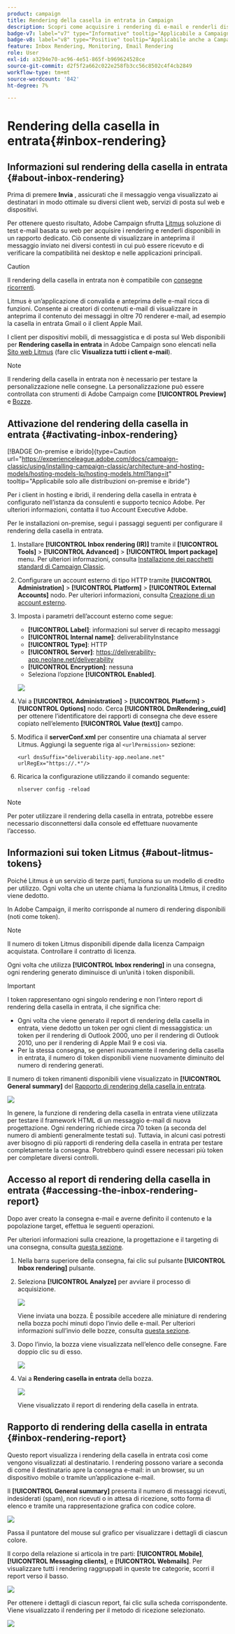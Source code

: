 ```yaml
---
product: campaign
title: Rendering della casella in entrata in Campaign
description: Scopri come acquisire i rendering di e-mail e renderli disponibili in un rapporto dedicato
badge-v7: label="v7" type="Informative" tooltip="Applicabile a Campaign Classic v7"
badge-v8: label="v8" type="Positive" tooltip="Applicabile anche a Campaign v8"
feature: Inbox Rendering, Monitoring, Email Rendering
role: User
exl-id: a3294e70-ac96-4e51-865f-b969624528ce
source-git-commit: d2f5f2a662c022e258fb3cc56c8502c4f4cb2849
workflow-type: tm+mt
source-wordcount: '842'
ht-degree: 7%

---
```


# Rendering della casella in entrata{#inbox-rendering}

## Informazioni sul rendering della casella in entrata {#about-inbox-rendering}

Prima di premere **Invia** , assicurati che il messaggio venga visualizzato ai destinatari in modo ottimale su diversi client web, servizi di posta sul web e dispositivi.

Per ottenere questo risultato, Adobe Campaign sfrutta [Litmus](https://litmus.com/email-testing) soluzione di test e-mail basata su web per acquisire i rendering e renderli disponibili in un rapporto dedicato. Ciò consente di visualizzare in anteprima il messaggio inviato nei diversi contesti in cui può essere ricevuto e di verificare la compatibilità nei desktop e nelle applicazioni principali.

>[!CAUTION]
>Il rendering della casella in entrata non è compatibile con [consegne ricorrenti](communication-channels.md#recurring-delivery).
>

Litmus è un’applicazione di convalida e anteprima delle e-mail ricca di funzioni. Consente ai creatori di contenuti e-mail di visualizzare in anteprima il contenuto dei messaggi in oltre 70 renderer e-mail, ad esempio la casella in entrata Gmail o il client Apple Mail.

I client per dispositivi mobili, di messaggistica e di posta sul Web disponibili per **Rendering casella in entrata** in Adobe Campaign sono elencati nella [Sito web Litmus](https://litmus.com/email-testing) (fare clic **Visualizza tutti i client e-mail**).

>[!NOTE]
>
>Il rendering della casella in entrata non è necessario per testare la personalizzazione nelle consegne. La personalizzazione può essere controllata con strumenti di Adobe Campaign come **[!UICONTROL Preview]** e [Bozze](steps-validating-the-delivery.md#sending-a-proof).

## Attivazione del rendering della casella in entrata {#activating-inbox-rendering}

[!BADGE On-premise e ibrido]{type=Caution url="https://experienceleague.adobe.com/docs/campaign-classic/using/installing-campaign-classic/architecture-and-hosting-models/hosting-models-lp/hosting-models.html?lang=it" tooltip="Applicabile solo alle distribuzioni on-premise e ibride"}

Per i client in hosting e ibridi, il rendering della casella in entrata è configurato nell’istanza da consulenti e supporto tecnico Adobe. Per ulteriori informazioni, contatta il tuo Account Executive Adobe.

Per le installazioni on-premise, segui i passaggi seguenti per configurare il rendering della casella in entrata.

1. Installare **[!UICONTROL Inbox rendering (IR)]** tramite il **[!UICONTROL Tools]** > **[!UICONTROL Advanced]** > **[!UICONTROL Import package]** menu. Per ulteriori informazioni, consulta [Installazione dei pacchetti standard di Campaign Classic](../../installation/using/installing-campaign-standard-packages.md).
1. Configurare un account esterno di tipo HTTP tramite **[!UICONTROL Administration]** > **[!UICONTROL Platform]** > **[!UICONTROL External Accounts]** nodo. Per ulteriori informazioni, consulta [Creazione di un account esterno](../../installation/using/external-accounts.md#creating-an-external-account).
1. Imposta i parametri dell’account esterno come segue:
   * **[!UICONTROL Label]**: informazioni sul server di recapito messaggi
   * **[!UICONTROL Internal name]**: deliverabilityInstance
   * **[!UICONTROL Type]**: HTTP
   * **[!UICONTROL Server]**: https://deliverability-app.neolane.net/deliverability
   * **[!UICONTROL Encryption]**: nessuna
   * Seleziona l’opzione **[!UICONTROL Enabled]**.

   ![](assets/s_tn_inbox_rendering_external-account.png)

1. Vai a **[!UICONTROL Administration]** > **[!UICONTROL Platform]** > **[!UICONTROL Options]** nodo. Cerca **[!UICONTROL DmRendering_cuid]** per ottenere l’identificatore dei rapporti di consegna che deve essere copiato nell’elemento **[!UICONTROL Value (text)]** campo.
1. Modifica il **serverConf.xml** per consentire una chiamata al server Litmus. Aggiungi la seguente riga al `<urlPermission>` sezione:

   ```
   <url dnsSuffix="deliverability-app.neolane.net" urlRegEx="https://.*"/>
   ```

1. Ricarica la configurazione utilizzando il comando seguente:

   ```
   nlserver config -reload
   ```

>[!NOTE]
>
>Per poter utilizzare il rendering della casella in entrata, potrebbe essere necessario disconnettersi dalla console ed effettuare nuovamente l’accesso.

## Informazioni sui token Litmus {#about-litmus-tokens}

Poiché Litmus è un servizio di terze parti, funziona su un modello di credito per utilizzo. Ogni volta che un utente chiama la funzionalità Litmus, il credito viene dedotto.

In Adobe Campaign, il merito corrisponde al numero di rendering disponibili (noti come token).

>[!NOTE]
>
>Il numero di token Litmus disponibili dipende dalla licenza Campaign acquistata. Controllare il contratto di licenza.

Ogni volta che utilizza **[!UICONTROL Inbox rendering]** in una consegna, ogni rendering generato diminuisce di un’unità i token disponibili.

>[!IMPORTANT]
>
>I token rappresentano ogni singolo rendering e non l’intero report di rendering della casella in entrata, il che significa che:
>
>* Ogni volta che viene generato il report di rendering della casella in entrata, viene dedotto un token per ogni client di messaggistica: un token per il rendering di Outlook 2000, uno per il rendering di Outlook 2010, uno per il rendering di Apple Mail 9 e così via.
>* Per la stessa consegna, se generi nuovamente il rendering della casella in entrata, il numero di token disponibili viene nuovamente diminuito del numero di rendering generati.
>

Il numero di token rimanenti disponibili viene visualizzato in **[!UICONTROL General summary]** del [Rapporto di rendering della casella in entrata](#inbox-rendering-report).

![](assets/s_tn_inbox_rendering_tokens.png)

In genere, la funzione di rendering della casella in entrata viene utilizzata per testare il framework HTML di un messaggio e-mail di nuova progettazione. Ogni rendering richiede circa 70 token (a seconda del numero di ambienti generalmente testati su). Tuttavia, in alcuni casi potresti aver bisogno di più rapporti di rendering della casella in entrata per testare completamente la consegna. Potrebbero quindi essere necessari più token per completare diversi controlli.

## Accesso al report di rendering della casella in entrata {#accessing-the-inbox-rendering-report}

Dopo aver creato la consegna e-mail e averne definito il contenuto e la popolazione target, effettua le seguenti operazioni.

Per ulteriori informazioni sulla creazione, la progettazione e il targeting di una consegna, consulta [questa sezione](about-email-channel.md).

1. Nella barra superiore della consegna, fai clic sul pulsante **[!UICONTROL Inbox rendering]** pulsante.
1. Seleziona **[!UICONTROL Analyze]** per avviare il processo di acquisizione.

   ![](assets/s_tn_inbox_rendering_button.png)

   Viene inviata una bozza. È possibile accedere alle miniature di rendering nella bozza pochi minuti dopo l’invio delle e-mail. Per ulteriori informazioni sull’invio delle bozze, consulta [questa sezione](steps-validating-the-delivery.md#sending-a-proof).

1. Dopo l’invio, la bozza viene visualizzata nell’elenco delle consegne. Fare doppio clic su di esso.

   ![](assets/s_tn_inbox_rendering_delivery_list.png)

1. Vai a **Rendering casella in entrata** della bozza.

   ![](assets/s_tn_inbox_rendering_tab.png)

   Viene visualizzato il report di rendering della casella in entrata.

## Rapporto di rendering della casella in entrata {#inbox-rendering-report}

Questo report visualizza i rendering della casella in entrata così come vengono visualizzati al destinatario. I rendering possono variare a seconda di come il destinatario apre la consegna e-mail: in un browser, su un dispositivo mobile o tramite un’applicazione e-mail.

Il **[!UICONTROL General summary]** presenta il numero di messaggi ricevuti, indesiderati (spam), non ricevuti o in attesa di ricezione, sotto forma di elenco e tramite una rappresentazione grafica con codice colore.

![](assets/s_tn_inbox_rendering_summary.png)

Passa il puntatore del mouse sul grafico per visualizzare i dettagli di ciascun colore.

Il corpo della relazione si articola in tre parti: **[!UICONTROL Mobile]**, **[!UICONTROL Messaging clients]**, e **[!UICONTROL Webmails]**. Per visualizzare tutti i rendering raggruppati in queste tre categorie, scorri il report verso il basso.

![](assets/s_tn_inbox_rendering_report.png)

Per ottenere i dettagli di ciascun report, fai clic sulla scheda corrispondente. Viene visualizzato il rendering per il metodo di ricezione selezionato.

![](assets/s_tn_inbox_rendering_example.png)
